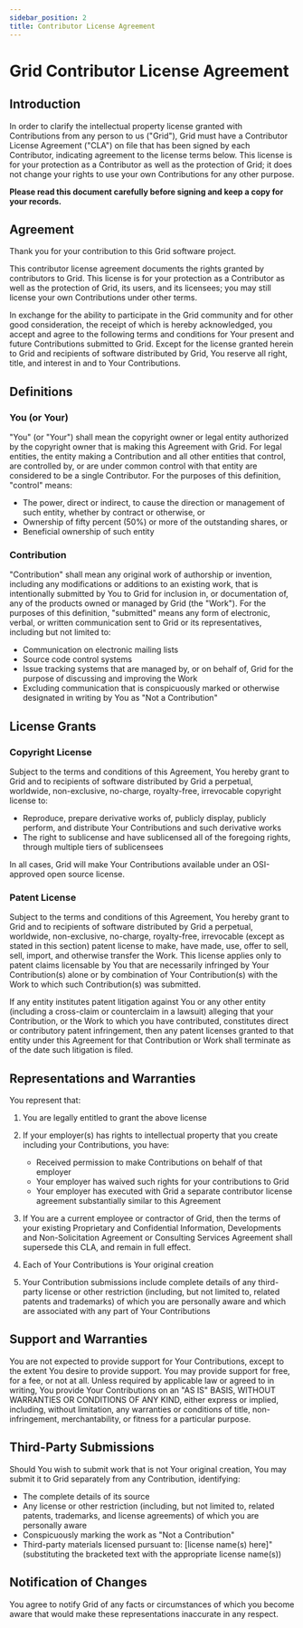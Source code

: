 ```yaml
---
sidebar_position: 2
title: Contributor License Agreement
---
```


# Grid Contributor License Agreement

## Introduction

In order to clarify the intellectual property license granted with Contributions from any person to us ("Grid"), Grid must have a Contributor License Agreement ("CLA") on file that has been signed by each Contributor, indicating agreement to the license terms below. This license is for your protection as a Contributor as well as the protection of Grid; it does not change your rights to use your own Contributions for any other purpose.

**Please read this document carefully before signing and keep a copy for your records.**

## Agreement

Thank you for your contribution to this Grid software project.

This contributor license agreement documents the rights granted by contributors to Grid. This license is for your protection as a Contributor as well as the protection of Grid, its users, and its licensees; you may still license your own Contributions under other terms.

In exchange for the ability to participate in the Grid community and for other good consideration, the receipt of which is hereby acknowledged, you accept and agree to the following terms and conditions for Your present and future Contributions submitted to Grid. Except for the license granted herein to Grid and recipients of software distributed by Grid, You reserve all right, title, and interest in and to Your Contributions.

## Definitions

### You (or Your)
"You" (or "Your") shall mean the copyright owner or legal entity authorized by the copyright owner that is making this Agreement with Grid. For legal entities, the entity making a Contribution and all other entities that control, are controlled by, or are under common control with that entity are considered to be a single Contributor. For the purposes of this definition, "control" means:
- The power, direct or indirect, to cause the direction or management of such entity, whether by contract or otherwise, or
- Ownership of fifty percent (50%) or more of the outstanding shares, or
- Beneficial ownership of such entity

### Contribution
"Contribution" shall mean any original work of authorship or invention, including any modifications or additions to an existing work, that is intentionally submitted by You to Grid for inclusion in, or documentation of, any of the products owned or managed by Grid (the "Work"). For the purposes of this definition, "submitted" means any form of electronic, verbal, or written communication sent to Grid or its representatives, including but not limited to:
- Communication on electronic mailing lists
- Source code control systems
- Issue tracking systems that are managed by, or on behalf of, Grid for the purpose of discussing and improving the Work
- Excluding communication that is conspicuously marked or otherwise designated in writing by You as "Not a Contribution"

## License Grants

### Copyright License
Subject to the terms and conditions of this Agreement, You hereby grant to Grid and to recipients of software distributed by Grid a perpetual, worldwide, non-exclusive, no-charge, royalty-free, irrevocable copyright license to:
- Reproduce, prepare derivative works of, publicly display, publicly perform, and distribute Your Contributions and such derivative works
- The right to sublicense and have sublicensed all of the foregoing rights, through multiple tiers of sublicensees

In all cases, Grid will make Your Contributions available under an OSI-approved open source license.

### Patent License
Subject to the terms and conditions of this Agreement, You hereby grant to Grid and to recipients of software distributed by Grid a perpetual, worldwide, non-exclusive, no-charge, royalty-free, irrevocable (except as stated in this section) patent license to make, have made, use, offer to sell, sell, import, and otherwise transfer the Work. This license applies only to patent claims licensable by You that are necessarily infringed by Your Contribution(s) alone or by combination of Your Contribution(s) with the Work to which such Contribution(s) was submitted.

If any entity institutes patent litigation against You or any other entity (including a cross-claim or counterclaim in a lawsuit) alleging that your Contribution, or the Work to which you have contributed, constitutes direct or contributory patent infringement, then any patent licenses granted to that entity under this Agreement for that Contribution or Work shall terminate as of the date such litigation is filed.

## Representations and Warranties

You represent that:
1. You are legally entitled to grant the above license
2. If your employer(s) has rights to intellectual property that you create including your Contributions, you have:
   - Received permission to make Contributions on behalf of that employer
   - Your employer has waived such rights for your contributions to Grid
   - Your employer has executed with Grid a separate contributor license agreement substantially similar to this Agreement

3. If You are a current employee or contractor of Grid, then the terms of your existing Proprietary and Confidential Information, Developments and Non-Solicitation Agreement or Consulting Services Agreement shall supersede this CLA, and remain in full effect.

4. Each of Your Contributions is Your original creation

5. Your Contribution submissions include complete details of any third-party license or other restriction (including, but not limited to, related patents and trademarks) of which you are personally aware and which are associated with any part of Your Contributions

## Support and Warranties

You are not expected to provide support for Your Contributions, except to the extent You desire to provide support. You may provide support for free, for a fee, or not at all. Unless required by applicable law or agreed to in writing, You provide Your Contributions on an "AS IS" BASIS, WITHOUT WARRANTIES OR CONDITIONS OF ANY KIND, either express or implied, including, without limitation, any warranties or conditions of title, non-infringement, merchantability, or fitness for a particular purpose.

## Third-Party Submissions

Should You wish to submit work that is not Your original creation, You may submit it to Grid separately from any Contribution, identifying:
- The complete details of its source
- Any license or other restriction (including, but not limited to, related patents, trademarks, and license agreements) of which you are personally aware
- Conspicuously marking the work as "Not a Contribution"
- Third-party materials licensed pursuant to: [license name(s) here]" (substituting the bracketed text with the appropriate license name(s))

## Notification of Changes

You agree to notify Grid of any facts or circumstances of which you become aware that would make these representations inaccurate in any respect.